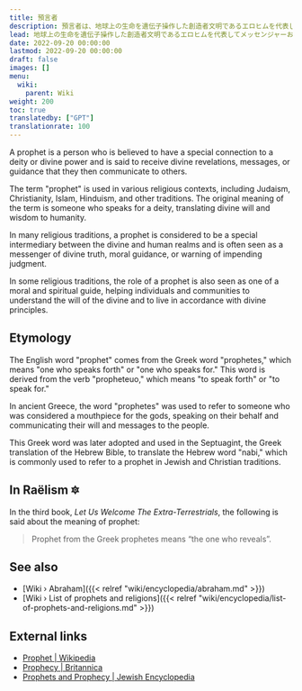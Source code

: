 ```yaml
---
title: 預言者
description: 預言者は、地球上の生命を遺伝子操作した創造者文明であるエロヒムを代表してメッセンジャーおよび代表として機能する人間の大使です。歴史を通じて、多くの人が預言者として選ばれてきました。彼らはそれぞれ、新しい宗教運動を完全に刺激したか、少なくとも文書または口頭での伝統を残しました。どちらの場合でも、最終的には地球上のエロヒミアンの遺産の保存と形成に貢献します。
lead: 地球上の生命を遺伝子操作した創造者文明であるエロヒムを代表してメッセンジャーおよび代表として機能する人間の大使。歴史を通じて、多くの人が預言者として選ばれてきました。彼らはそれぞれ、新しい宗教運動を完全に刺激したか、少なくとも文書または口頭での伝統を残しました。どちらの場合でも、最終的には地球上のエロヒミアンの遺産の保存と形成に貢献します。
date: 2022-09-20 00:00:00
lastmod: 2022-09-20 00:00:00
draft: false
images: []
menu:
  wiki:
    parent: Wiki
weight: 200
toc: true
translatedby: ["GPT"]
translationrate: 100
---
```


A prophet is a person who is believed to have a special connection to a deity or divine power and is said to receive divine revelations, messages, or guidance that they then communicate to others.

The term "prophet" is used in various religious contexts, including Judaism, Christianity, Islam, Hinduism, and other traditions. The original meaning of the term is someone who speaks for a deity, translating divine will and wisdom to humanity.

In many religious traditions, a prophet is considered to be a special intermediary between the divine and human realms and is often seen as a messenger of divine truth, moral guidance, or warning of impending judgment.

In some religious traditions, the role of a prophet is also seen as one of a moral and spiritual guide, helping individuals and communities to understand the will of the divine and to live in accordance with divine principles.

## Etymology

The English word "prophet" comes from the Greek word "prophetes," which means "one who speaks forth" or "one who speaks for." This word is derived from the verb "propheteuo," which means "to speak forth" or "to speak for."

In ancient Greece, the word "prophetes" was used to refer to someone who was considered a mouthpiece for the gods, speaking on their behalf and communicating their will and messages to the people.

This Greek word was later adopted and used in the Septuagint, the Greek translation of the Hebrew Bible, to translate the Hebrew word "nabi," which is commonly used to refer to a prophet in Jewish and Christian traditions.

## In Raëlism 🔯

In the third book, _Let Us Welcome The Extra-Terrestrials_, the following is said about the meaning of prophet:

> Prophet from the Greek prophetes means “the one who reveals”.

## See also

- [Wiki › Abraham]({{< relref "wiki/encyclopedia/abraham.md" >}})
- [Wiki › List of prophets and religions]({{< relref "wiki/encyclopedia/list-of-prophets-and-religions.md" >}})

## External links

- [Prophet | Wikipedia](https://en.wikipedia.org/wiki/Prophet)
- [Prophecy | Britannica](https://www.britannica.com/topic/prophecy)
- [Prophets and Prophecy | Jewish Encyclopedia](https://www.jewishencyclopedia.com/articles/12389-prophets-and-prophecy)
